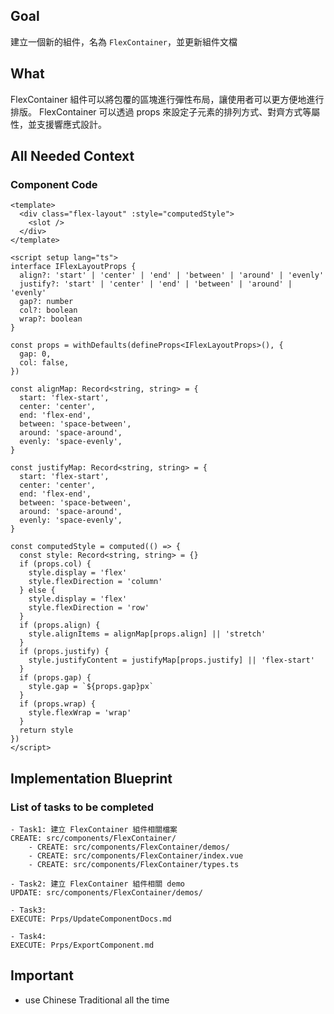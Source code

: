 ## Goal

建立一個新的組件，名為 `FlexContainer`，並更新組件文檔

## What

FlexContainer 組件可以將包覆的區塊進行彈性布局，讓使用者可以更方便地進行排版。
FlexContainer 可以透過 props 來設定子元素的排列方式、對齊方式等屬性，並支援響應式設計。

## All Needed Context

### Component Code

```
<template>
  <div class="flex-layout" :style="computedStyle">
    <slot />
  </div>
</template>

<script setup lang="ts">
interface IFlexLayoutProps {
  align?: 'start' | 'center' | 'end' | 'between' | 'around' | 'evenly'
  justify?: 'start' | 'center' | 'end' | 'between' | 'around' | 'evenly'
  gap?: number
  col?: boolean
  wrap?: boolean
}

const props = withDefaults(defineProps<IFlexLayoutProps>(), {
  gap: 0,
  col: false,
})

const alignMap: Record<string, string> = {
  start: 'flex-start',
  center: 'center',
  end: 'flex-end',
  between: 'space-between',
  around: 'space-around',
  evenly: 'space-evenly',
}

const justifyMap: Record<string, string> = {
  start: 'flex-start',
  center: 'center',
  end: 'flex-end',
  between: 'space-between',
  around: 'space-around',
  evenly: 'space-evenly',
}

const computedStyle = computed(() => {
  const style: Record<string, string> = {}
  if (props.col) {
    style.display = 'flex'
    style.flexDirection = 'column'
  } else {
    style.display = 'flex'
    style.flexDirection = 'row'
  }
  if (props.align) {
    style.alignItems = alignMap[props.align] || 'stretch'
  }
  if (props.justify) {
    style.justifyContent = justifyMap[props.justify] || 'flex-start'
  }
  if (props.gap) {
    style.gap = `${props.gap}px`
  }
  if (props.wrap) {
    style.flexWrap = 'wrap'
  }
  return style
})
</script>

```

## Implementation Blueprint

### List of tasks to be completed

```
- Task1: 建立 FlexContainer 組件相關檔案
CREATE: src/components/FlexContainer/
    - CREATE: src/components/FlexContainer/demos/
    - CREATE: src/components/FlexContainer/index.vue
    - CREATE: src/components/FlexContainer/types.ts

- Task2: 建立 FlexContainer 組件相關 demo
UPDATE: src/components/FlexContainer/demos/

- Task3:
EXECUTE: Prps/UpdateComponentDocs.md

- Task4:
EXECUTE: Prps/ExportComponent.md
```

## Important

- use Chinese Traditional all the time
